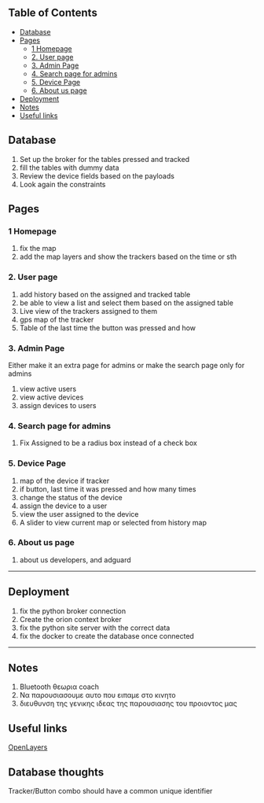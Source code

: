 ## Table of Contents

- [Database](#database)
- [Pages](#pages)
  - [1 Homepage](#1-homepage)
  - [2. User page](#2-user-page)
  - [3. Admin Page](#3-admin-page)
  - [4. Search page for admins](#4-search-page-for-admins)
  - [5. Device Page](#5-device-page)
  - [6. About us page](#6-about-us-page)
- [Deployment](#deployment)
- [Notes](#notes)
- [Useful links](#useful-links)

## Database

1. Set up the broker for the tables pressed and tracked
2. fill the tables with dummy data
3. Review the device fields based on the payloads
4. Look again the constraints

## Pages

### 1 Homepage

1. fix the map
2. add the map layers and show the trackers based on the time or sth

### 2. User page

1. add history based on the assigned and tracked table
2. be able to view a list and select them based on the assigned table
3. Live view of the trackers assigned to them
4. gps map of the tracker
5. Table of the last time the button was pressed and how

### 3. Admin Page

Either make it an extra page for admins or make the search page only for admins

1. view active users
2. view active devices
3. assign devices to users

### 4. Search page for admins

1. Fix Assigned to be a radius box instead of a check box

### 5. Device Page

1. map of the device if tracker
2. if button, last time it was pressed and how many times
3. change the status of the device
4. assign the device to a user
5. view the user assigned to the device
6. A slider to view current map or selected from history map

### 6. About us page

1. about us developers, and adguard

---

## Deployment

1. fix the python broker connection
2. Create the orion context broker
3. fix the python site server with the correct data
4. fix the docker to create the database once connected

---

## Notes

1. Bluetooth θεωρια coach
2. Να παρουσιασουμε αυτο που ειπαμε στο κινητο
3. διευθυνση της γενικης ιδεας της παρουσιασης του προιοντος μας

## Useful links

[OpenLayers](https://openlayers.org/en/latest/apidoc/)

## Database thoughts

Tracker/Button combo should have a common unique identifier
